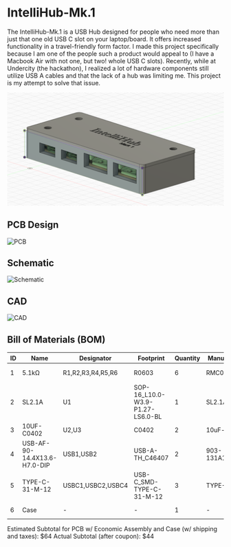 # IntelliHub-Mk.1

The IntelliHub-Mk.1 is a USB Hub designed for people who need more than just that one old USB C slot on your laptop/board. It offers increased functionality in a travel-friendly form factor. I made this project specifically because I am one of the people such a product would appeal to (I have a Macbook Air with not one, but two! whole USB C slots). Recently, while at Undercity (the hackathon), I realized a lot of hardware components still utilize USB A cables and that the lack of a hub was limiting me. This project is my attempt to solve that issue.

![Full Product Render with PCB](https://github.com/pdumpa08/IntelliHub-Mk.1/blob/main/assets/Full_PCB.png?raw=true)

## PCB Design

![PCB](https://github.com/pdumpa08/IntelliHub-Mk.1/blob/main/assets/PCB?raw=true)

## Schematic

![Schematic](https://github.com/pdumpa08/IntelliHub-Mk.1/blob/main/assets/Schematic?raw=true)

## CAD

![CAD](https://github.com/pdumpa08/IntelliHub-Mk.1/blob/main/assets/Full?raw=true)

## Bill of Materials (BOM)

|ID |Name                        |Designator       |Footprint                       |Quantity|Manufacturer Part |Manufacturer   |Supplier|Supplier Part|Price |
|---|----------------------------|-----------------|--------------------------------|--------|------------------|---------------|--------|-------------|------|
|1  |5.1kΩ                       |R1,R2,R3,R4,R5,R6|R0603                           |6       |RMC06035.1K1%N    |Tyohm(幸亚电阻)    |LCSC    |C269716      |0.003 |
|2  |SL2.1A                      |U1               |SOP-16_L10.0-W3.9-P1.27-LS6.0-BL|1       |SL2.1A            |CoreChips(和芯润德)|LCSC    |C192893      |0.261 |
|3  |10UF-C0402                  |U2,U3            |C0402                           |2       |10uF-c0402        |null           |LCSC    |C9900008999  |0.0006|
|4  |USB-AF-90-14.4X13.6-H7.0-DIP|USB1,USB2        |USB-A-TH_C46407                 |2       |903-131A1011D10100|精拓金            |LCSC    |C46407       |0.043 |
|5  |TYPE-C-31-M-12              |USBC1,USBC2,USBC4|USB-C_SMD-TYPE-C-31-M-12        |3       |TYPE-C-31-M-12    |韩国韩荣           |LCSC    |C165948      |0.174 |
|6  |Case                        |-                |-                               |1       |-                 |Printing Legion|Printing Legion|-            |~$6   |

Estimated Subtotal for PCB w/ Economic Assembly and Case (w/ shipping and taxes): $64
Actual Subtotal (after coupon): $44

